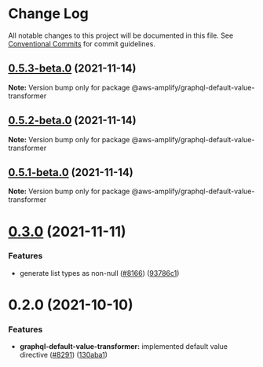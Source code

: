 # Change Log

All notable changes to this project will be documented in this file.
See [Conventional Commits](https://conventionalcommits.org) for commit guidelines.

## [0.5.3-beta.0](https://github.com/aws-amplify/amplify-cli/compare/@aws-amplify/graphql-default-value-transformer@0.5.2-beta.0...@aws-amplify/graphql-default-value-transformer@0.5.3-beta.0) (2021-11-14)

**Note:** Version bump only for package @aws-amplify/graphql-default-value-transformer





## [0.5.2-beta.0](https://github.com/aws-amplify/amplify-cli/compare/@aws-amplify/graphql-default-value-transformer@0.5.1-beta.0...@aws-amplify/graphql-default-value-transformer@0.5.2-beta.0) (2021-11-14)

**Note:** Version bump only for package @aws-amplify/graphql-default-value-transformer





## [0.5.1-beta.0](https://github.com/aws-amplify/amplify-cli/compare/@aws-amplify/graphql-default-value-transformer@0.3.0...@aws-amplify/graphql-default-value-transformer@0.5.1-beta.0) (2021-11-14)

**Note:** Version bump only for package @aws-amplify/graphql-default-value-transformer





# [0.3.0](https://github.com/aws-amplify/amplify-cli/compare/@aws-amplify/graphql-default-value-transformer@0.2.0...@aws-amplify/graphql-default-value-transformer@0.3.0) (2021-11-11)


### Features

* generate list types as non-null ([#8166](https://github.com/aws-amplify/amplify-cli/issues/8166)) ([93786c1](https://github.com/aws-amplify/amplify-cli/commit/93786c13ef04c72748ca32a1ef7878c0e6b5b129))





# 0.2.0 (2021-10-10)


### Features

* **graphql-default-value-transformer:** implemented default value directive ([#8291](https://github.com/aws-amplify/amplify-cli/issues/8291)) ([130aba1](https://github.com/aws-amplify/amplify-cli/commit/130aba1dda122b3289270d1a711da6e0326ecf90))
